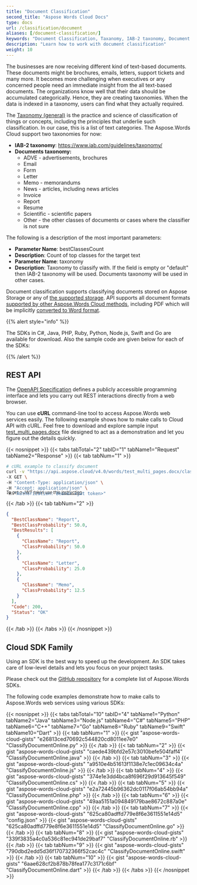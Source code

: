 ```yaml
---
title: "Document Classification"
second_title: "Aspose Words Cloud Docs"
type: docs
url: /classification/document
aliases: [/document-classification/]
keywords: "Document Classification, Taxanomy, IAB-2 taxonomy, Document Taxonomy, Word, Microsoft Word"
description: "Learn how to work with document classification"
weight: 10
---
```


The businesses are now receiving different kind of text-based documents. These documents might be brochures, emails, letters, support tickets and many more. It becomes more challenging when executives or any concerned people need an immediate insight from the all text-based documents. The organizations know well that their data should be accumulated categorically. Hence, they are creating taxonomies. When the data is indexed in a taxonomy, users can find what they actually required.

The [Taxonomy (general)](https://en.wikipedia.org/wiki/Taxonomy_\(general\)) is the practice and science of classification of things or concepts, including the principles that underlie such classification. In our case, this is a list of text categories. The Aspose.Words Cloud support two taxonomies for now:

- **IAB-2 taxonomy**: <https://www.iab.com/guidelines/taxonomy/>
- **Documents taxonomy:**
   - ADVE - advertisements, brochures
   - Email
   - Form
   - Letter
   - Memo - memorandums
   - News - articles, including news articles
   - Invoice
   - Report
   - Resume
   - Scientific - scientific papers
   - Other - the other classes of documents or cases where the classifier is not sure

The following is a description of the most important parameters:

- **Parameter Name**: bestClassesCount
- **Description**: Count of top classes for the target text
- **Parameter Name**: taxonomy
- **Description**: Taxonomy to classify with. If the field is empty or "default" then IAB-2 taxonomy will be used. Documents taxonomy will be used in other cases.

Document classification supports classifying documents stored on Aspose Storage or any of [the supported storage](https://docs.aspose.cloud/display/storagecloud/How+to+Configure+3rd+Party+Cloud+Storages). API supports all document formats [supported by other Aspose.Words Cloud methods](https://products.aspose.cloud/words/cloud), including PDF which will be implicitly [converted to Word format](/words/convert/pdf-to-word/).


{{% alert style="info" %}}

The SDKs in C#, Java, PHP, Ruby, Python, Node.js, Swift and Go are available for download. Also the sample code are given below for each of the SDKs:

{{% /alert %}}

## REST API

The [OpenAPI Specification](https://apireference.aspose.cloud/words/#/Classification/ClassifyDocument) defines a publicly accessible programming interface and lets you carry out REST interactions directly from a web browser.

You can use **cURL** command-line tool to access Aspose.Words web services easily. The following example shows how to make calls to Cloud API with cURL. Feel free to download and explore sample input [test_multi_pages.docx](test_multi_pages.docx) file designed to act as a demonstration and let you figure out the details quickly.

{{< nosnippet >}}
{{< tabs tabTotal="2" tabID="1" tabName1="Request" tabName2="Response" >}}
{{< tab tabNum="1" >}}

```bash
# cURL example to classify document
curl -v "https://api.aspose.cloud/v4.0/words/test_multi_pages.docx/classify?bestClassesCount=3&taxonomy=documents" \
-X GET \
-H "Content-Type: application/json" \
-H "Accept: application/json" \
-H "Authorization: Bearer <jwt token>"
```
<p style="margin-top:-32px;font-size:80%;font-style:italic">To get a JWT token use this <a href="/words/getting-started/quickstart/">instruction</a></p>

{{< /tab >}}
{{< tab tabNum="2" >}}

```json
{
  "BestClassName": "Report",
  "BestClassProbability": 50.0,
  "BestResults": [
    {
      "ClassName": "Report",
      "ClassProbability": 50.0
    },
    {
      "ClassName": "Letter",
      "ClassProbability": 25.0
    },
    {
      "ClassName": "Memo",
      "ClassProbability": 12.5
    }
  ],
  "Code": 200,
  "Status": "OK"
}
```

{{< /tab >}}
{{< /tabs >}}
{{< /nosnippet >}}

## Cloud SDK Family

Using an SDK is the best way to speed up the development. An SDK takes care of low-level details and lets you focus on your project tasks.

Please check out the [GitHub repository](https://github.com/aspose-words-cloud) for a complete list of Aspose.Words SDKs.

The following code examples demonstrate how to make calls to Aspose.Words web services using various SDKs:

{{< nosnippet >}}
{{< tabs tabTotal="10" tabID="4" tabName1="Python" tabName2="Java" tabName3="Node.js" tabName4="C#" tabName5="PHP" tabName6="C++" tabName7="Go" tabName8="Ruby" tabName9="Swift" tabName10="Dart" >}}
{{< tab tabNum="1" >}}
{{< gist "aspose-words-cloud-gists" "e26813ced70692c544820cd8011ee7e0" "ClassifyDocumentOnline.py" >}}
{{< /tab >}}
{{< tab tabNum="2" >}}
{{< gist "aspose-words-cloud-gists" "caede439bfd2e57c3010befe504faff4" "ClassifyDocumentOnline.java" >}}
{{< /tab >}}
{{< tab tabNum="3" >}}
{{< gist "aspose-words-cloud-gists" "a9510e4b51613f1138e7c1ec09634c4a" "ClassifyDocumentOnline.js" >}}
{{< /tab >}}
{{< tab tabNum="4" >}}
{{< gist "aspose-words-cloud-gists" "374e1e3dd4bca8f696f29d913645f549" "ClassifyDocumentOnline.cs" >}}
{{< /tab >}}
{{< tab tabNum="5" >}}
{{< gist "aspose-words-cloud-gists" "e2a72445b96362dc0117f06ab54bb94a" "ClassifyDocumentOnline.php" >}}
{{< /tab >}}
{{< tab tabNum="6" >}}
{{< gist "aspose-words-cloud-gists" "49aa5151a094849179bae8672c887a0e" "ClassifyDocumentOnline.cpp" >}}
{{< /tab >}}
{{< tab tabNum="7" >}}
{{< gist "aspose-words-cloud-gists" "625ca80adffd779e8f6e3611551e14d5" "config.json" >}}
{{< gist "aspose-words-cloud-gists" "625ca80adffd779e8f6e3611551e14d5" "ClassifyDocumentOnline.go" >}}
{{< /tab >}}
{{< tab tabNum="8" >}}
{{< gist "aspose-words-cloud-gists" "339f3835a4c0a536c81ec941de29baf7" "ClassifyDocumentOnline.rb" >}}
{{< /tab >}}
{{< tab tabNum="9" >}}
{{< gist "aspose-words-cloud-gists" "790dbd2edd5d36f170732366f52cac4c" "ClassifyDocumentOnline.swift" >}}
{{< /tab >}}
{{< tab tabNum="10" >}}
{{< gist "aspose-words-cloud-gists" "6aae628cf2b878b78fea177c3171c6bf" "ClassifyDocumentOnline.dart" >}}
{{< /tab >}}
{{< /tabs >}}
{{< /nosnippet >}}
